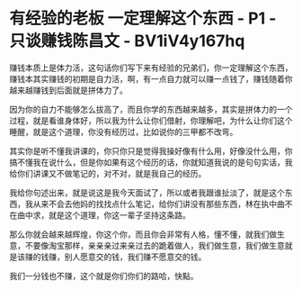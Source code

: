 # 有经验的老板 一定理解这个东西 - P1 - 只谈赚钱陈昌文 - BV1iV4y167hq

赚钱本质上是体力活，这句话你们写下来有经验的兄弟们，你一定理解这个东西，赚钱本其实赚钱的初期是自力活，啊，有一点自力就可以赚一点钱了，赚钱随着你越来越赚钱到后面就是拼体力了。

因为你的自力不能够怎么拔高了，而且你学的东西越来越多，其实是拼体力的一个过程，就是看谁身体好，所以我为什么让你们借射，你理解吧，为什么让你们这个睡醒，就是这个道理，你没有经历过，比如说你的三甲都不改弯。

其实你是听不懂我讲课的，你只你只是觉得我操好像有什么用，好像没什么用，你搞不懂我在说什么，但是你如果有这个经历的话，你就知道我说的是句句实话，我给你们讲课又不做笔记的，对不对，就是我自己的经历。

我给你句述出来，就是说这是我今天面试了，所以或者我跟谁扯淡了，就是这个东西，我从来不会去他妈的找找点什么笔记，给你们讲没有那些东西，林在执中曲不在曲中求，就是这个道理，你这一辈子坚持这条路。

那么你就会越来越辉煌，你这个你，而且你会非常有人格，懂不懂，就我们做生意，不要像淘宝那样，亲亲亲过来亲过去的跪着做人，我们做生意，我们做生意就是该赚的钱赚，别人愿意交的钱，我们赚不愿意交的钱。

我们一分钱也不赚，这个就是你们你们的路哈，快點。
